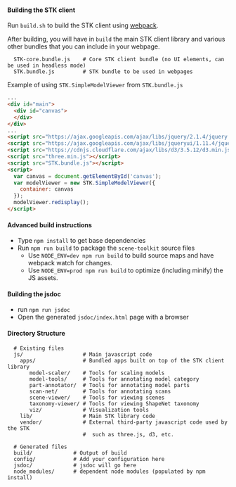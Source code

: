 
#### Building the STK client

Run `build.sh` to build the STK client using [webpack](https://webpack.js.org/).

After building, you will have in `build` the main STK client library and various other bundles
that you can include in your webpage.

```
  STK-core.bundle.js    # Core STK client bundle (no UI elements, can be used in headless mode)
  STK.bundle.js         # STK bundle to be used in webpages 
```

Example of using `STK.SimpleModelViewer` from `STK.bundle.js`
```html
...
<div id="main">
  <div id="canvas">
  </div>
</div>
...
<script src="https://ajax.googleapis.com/ajax/libs/jquery/2.1.4/jquery.min.js"></script>
<script src="https://ajax.googleapis.com/ajax/libs/jqueryui/1.11.4/jquery-ui.min.js"></script>
<script src="https://cdnjs.cloudflare.com/ajax/libs/d3/3.5.12/d3.min.js"></script>
<script src="three.min.js"></script>
<script src="STK.bundle.js"></script>
<script>
  var canvas = document.getElementById('canvas');
  var modelViewer = new STK.SimpleModelViewer({
    container: canvas
  });
  modelViewer.redisplay();
</script>
```

#### Advanced build instructions
* Type `npm install` to get base dependencies
* Run `npm run build` to package the `scene-toolkit` source files
  * Use `NODE_ENV=dev npm run build` to build source maps and have webpack watch for changes.
  * Use `NODE_ENV=prod npm run build` to optimize (including minify) the JS assets.


#### Building the jsdoc
- run `npm run jsdoc`
- Open the generated `jsdoc/index.html` page with a browser

#### Directory Structure
```
  # Existing files
  js/                   # Main javascript code
    apps/               # Bundled apps built on top of the STK client library 
       model-scaler/    # Tools for scaling models
       model-tools/     # Tools for annotating model category
       part-annotator/  # Tools for annotating model parts
       scan-net/        # Tools for annotating scans
       scene-viewer/    # Tools for viewing scenes
       taxonomy-viewer/ # Tools for viewing ShapeNet taxonomy
       viz/             # Visualization tools
    lib/                # Main STK library code
    vendor/             # External third-party javascript code used by the STK 
                        #  such as three.js, d3, etc.
    
  # Generated files
  build/             # Output of build
  config/            # Add your configuration here
  jsdoc/             # jsdoc will go here
  node_modules/      # dependent node modules (populated by npm install)
```
